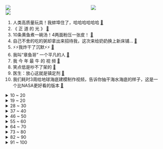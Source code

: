 <div >
	<a style="float:left;width:55%;" href = "https://github.com/anuraghazra/github-readme-stats">
	 <img src = "https://github-readme-stats.vercel.app/api?username=iuuuuuaena&theme=buefy&show_icons=true"/>
	</a>
	<a  style="float:right;width:45%" href = "https://github.com/anuraghazra/github-readme-stats">
	 <img  src="https://github-readme-stats.vercel.app/api/top-langs/?username=anuraghazra&layout=compact"/>
	</a>
	</div>

[![](https://img.shields.io/badge/jxd-@jxdgogogo.xyz-yellowgreen.svg)](https://www.jxdgogogo.xyz)<br>
1. 人类高质量玩具！我蚌埠住了，哈哈哈哈哈哈 [:link:](//www.bilibili.com/video/BV1jL4y1e7Uz) <br>
2. 《 正 道 的 光 》 [:link:](//www.bilibili.com/video/BV1tg41157Lm) <br>
3. 10条黄鱼煮一碗汤！4两面粉压一张皮！ [:link:](//www.bilibili.com/video/BV1hq4y1S7rP) <br>
4. 自己不舍的吃的粥却拿出来招待我，这次来给奶奶换上新床铺… [:link:](//www.bilibili.com/video/BV1Jf4y137ms) <br>
5. ⚡⚡我炸干了沉默⚡⚡ [:link:](//www.bilibili.com/video/BV1Ag411j7Vw) <br>
6. 我叫“章鱼哥” 一个平凡的人 [:link:](//www.bilibili.com/video/BV1Kq4y1M7Eq) <br>
7. 我 今 年 最 牛 的 视 频 [:link:](//www.bilibili.com/video/BV1e3411z7p4) <br>
8. 笑点低是吵不了架的 [:link:](//www.bilibili.com/video/BV15h411i7Cz) <br>
9. 医生：放心这就是镇定剂 [:link:](//www.bilibili.com/video/BV1sg41157sA) <br>
10. 我们耗时3周给地球海底建模制作视频，告诉你抽干海水海底的样子，这是一个比NASA更好看的版本 [:link:](//www.bilibili.com/video/BV1wL4y1v754) <br>
<details>
<summary>10 ~ 20</summary>

11. 《妇仇者联盟》：枪在手，跟鹅走！ [:link:](//www.bilibili.com/video/BV1Rq4y1n7CR) <br>
12. 【奥运冠军】吕小军入驻B站 [:link:](//www.bilibili.com/video/BV1po4y1U7be) <br>
13. 对不起，我们作弊了。 [:link:](//www.bilibili.com/video/BV1Rf4y1V7tC) <br>
14. 小何灭“红火蚁”被网络圣人攻击，被气得一肚子气，怎么不说新冠病毒也是小生命 [:link:](//www.bilibili.com/video/BV1dL4y1Y7Ef) <br>
15. 吴某凡以涉嫌强奸罪被批准逮捕！ [:link:](//www.bilibili.com/video/BV1Sf4y137tg) <br>
16. 谋 权 篡 位 7 [:link:](//www.bilibili.com/video/BV16M4y157Bi) <br>
17. 把粉丝初中写的小说拍成视频，蚌埠住了哈哈哈哈哈哈 [:link:](//www.bilibili.com/video/BV1oh411i75H) <br>
18. 评分2.7！B站评分垫底动画! 看完彻底给我整不会了 [:link:](//www.bilibili.com/video/BV1SQ4y127tz) <br>
19. 差不多得了，互联网掘墓人，滥用挖坟清算可不是正义 [:link:](//www.bilibili.com/video/BV1gf4y1G7F3) <br>
</details>
<details>
<summary>19 ~ 20</summary>

20. 耗资千万的诚意之作！刘慈欣科幻漫画一口气看完！ [:link:](//www.bilibili.com/video/BV17L4y1e7tr) <br>
21. 荒岛生存 day1,三帅小伙荒岛求生，没想到第一天就.... [:link:](//www.bilibili.com/video/BV1ig411j74u) <br>
22. 【STN快报第五季50】《STNS5终》：暂时再见，所有的STN快报 [:link:](//www.bilibili.com/video/BV1EM4y1L7jW) <br>
23. 新疆烤包子：2块5一个，一口爆汁！千万不能咬着吃！ [:link:](//www.bilibili.com/video/BV1Nb4y1S7jc) <br>
24. S T A Y [:link:](//www.bilibili.com/video/BV1zg411j7NL) <br>
25. 【最新消息】涉嫌强奸罪，吴亦凡被批捕！ [:link:](//www.bilibili.com/video/BV1jQ4y1m7XP) <br>
26. 全程高能！难度等级从1到100的技巧抛物，纵享丝滑 [:link:](//www.bilibili.com/video/BV1ry4y1L7Ng) <br>
27. 全国各地都有啥样的口音？ [:link:](//www.bilibili.com/video/BV1xv411N7pQ) <br>
28. ★泰拉瑞亚★Terraria《籽岷的硬核大师生存 第一集 萌新初来乍到》 [:link:](//www.bilibili.com/video/BV15v411T75R) <br>
</details>
<details>
<summary>28 ~ 30</summary>

29. 【半佛】说到环保，中国笑了 [:link:](//www.bilibili.com/video/BV1XA411P7Cw) <br>
30. 七夕节老番茄老和自己玩游戏 [:link:](//www.bilibili.com/video/BV1dv411P79U) <br>
31. 【觉醒年代|说书人】前方高能预警！！ [:link:](//www.bilibili.com/video/BV1cM4y1L7Ja) <br>
32. 黑入虚假社保卡网站后台。。。 [:link:](//www.bilibili.com/video/BV11q4y1Q7vk) <br>
33. 兮兮 你愿意嫁给我吗？ [:link:](//www.bilibili.com/video/BV13b4y1S7VM) <br>
34. 十年网龄才知道的穿越火线故事，你还记得当初打CF的日子吗？【十年网龄】 [:link:](//www.bilibili.com/video/BV1N341167vK) <br>
35. “看完张哲瀚这句话后大为震撼！中国人的败类！” [:link:](//www.bilibili.com/video/BV1Pv411T7Co) <br>
36. 一个人在英国去吃自助餐 一言难尽 [:link:](//www.bilibili.com/video/BV1tA411w7rt) <br>
37. 【路温】国产女性群像剧，总是拍得不得劲儿 [:link:](//www.bilibili.com/video/BV17h411i7NK) <br>
</details>
<details>
<summary>37 ~ 40</summary>

38. 《马 龙 接 电 话》 [:link:](//www.bilibili.com/video/BV1Lh411i7yW) <br>
39. 全网最硬核脱粉，张哲瀚再也不见！ [:link:](//www.bilibili.com/video/BV1Cq4y1Q7Y3) <br>
40. 【时代少年团】《夏日vlog》之弟弟爱吃的菜 [:link:](//www.bilibili.com/video/BV1wy4y15779) <br>
41. 【罗翔】趣味学习还是枯燥学习？我选择折中！读评论#10 [:link:](//www.bilibili.com/video/BV1Rv411K7Qg) <br>
42. 《以卢之名》原神迪卢克玩家现状 [:link:](//www.bilibili.com/video/BV1dA411w7yt) <br>
43. 【原神】急速神瞳攻略，3小时拿完292颗神瞳，全程领跑 [:link:](//www.bilibili.com/video/BV1fU4y177uc) <br>
44. 全红婵被扒、朱婷被陷害，冠军们的未来，在被饭圈毁掉！【洞察社会系列44】 [:link:](//www.bilibili.com/video/BV12g411j7MV) <br>
45. 【没啥用科技】智能手套 拿捏未来 [:link:](//www.bilibili.com/video/BV13o4y1U7CG) <br>
46. 感谢老弟的信任 [:link:](//www.bilibili.com/video/BV1AL4y1e7LE) <br>
</details>
<details>
<summary>46 ~ 50</summary>

47. 我的世界，但是所有的方块都是随机的！ [:link:](//www.bilibili.com/video/BV1s44y1y7ec) <br>
48. 【原神】自制番剧《丘神》第十一集——“情理之中的结局" [:link:](//www.bilibili.com/video/BV1DA411w774) <br>
49. 我猜你们喜欢看这个... [:link:](//www.bilibili.com/video/BV123411z7TL) <br>
50. 吐 槽 我 自 己 [:link:](//www.bilibili.com/video/BV1gL411J765) <br>
51. 💗别 人 家 的 龙 ~💗 [:link:](//www.bilibili.com/video/BV1AM4y1L7mj) <br>
52. 荒岛生存地狱难度开局！第一天就刮台风..太难了！ [:link:](//www.bilibili.com/video/BV1Xo4y1m7mm) <br>
53. 【MC红石特效】挑战-全B站最震撼的超电磁炮！ [:link:](//www.bilibili.com/video/BV1yv411P7yY) <br>
54. 教你如何正确地说废话！ [:link:](//www.bilibili.com/video/BV1sg411j7rx) <br>
55. 喀秋莎的故事 | 俄羅斯VTuber [:link:](//www.bilibili.com/video/BV1dL4y1Y74Z) <br>
</details>
<details>
<summary>55 ~ 60</summary>

56. 一只被带去几十公里外的蚂蚁，会被当地蚂蚁接受吗？ [:link:](//www.bilibili.com/video/BV1kM4y157Ze) <br>
57. 每年吃狗1000万条，中国狗肉全靠偷？【懂点儿啥】 [:link:](//www.bilibili.com/video/BV1mP4y1W7jL) <br>
58. 当你写了个BUG！但是他明明就是个BUG呀！ [:link:](//www.bilibili.com/video/BV1SM4y157vg) <br>
59. 习近平与彭丽媛相知相伴，已携手走过三十余个寒暑 [:link:](//www.bilibili.com/video/BV12A411w7WL) <br>
60. “打人都没力气，还说是黑社会？”【国产反派/高燃手书】 [:link:](//www.bilibili.com/video/BV1Hv411N7Sv) <br>
61. 【李玉刚自投稿】这首全新填词的《赤伶》送给你 [:link:](//www.bilibili.com/video/BV1Ef4y137gF) <br>
62. 女朋友玩的能有什么问题？没有问题！ [:link:](//www.bilibili.com/video/BV1Yo4y1U7wr) <br>
63. 《 坦 白 局 》 [:link:](//www.bilibili.com/video/BV1Kv411N7Tk) <br>
64. 【4K60FPS】卢冠廷、莫文蔚《一生所爱》经典神曲！听懂已是曲中人！ [:link:](//www.bilibili.com/video/BV19o4y1m73f) <br>
</details>
<details>
<summary>64 ~ 70</summary>

65. 帅 小 伙 荒 岛 生 存  Day1 [:link:](//www.bilibili.com/video/BV1U3411z76w) <br>
66. 《可露希尔的秘密档案》09话：罗德岛心脏——控制中枢① [:link:](//www.bilibili.com/video/BV1ah411B7J5) <br>
67. 我们要结婚啦! [:link:](//www.bilibili.com/video/BV1XP4y1W7eB) <br>
68. 我的世界，但玩家会被怪物「强行绑架」！？ [:link:](//www.bilibili.com/video/BV1fq4y1n7q1) <br>
69. 这是谁发明的吃法！给我出来 [:link:](//www.bilibili.com/video/BV1Bg411j7Pv) <br>
70. 【张哲瀚翻车实录】从当红流量到官媒点名，只需四个月。 [:link:](//www.bilibili.com/video/BV1z64y1s7rq) <br>
71. 张哲瀚：顶流，保质期5个月。 [:link:](//www.bilibili.com/video/BV1vy4y1V7Ru) <br>
72. 手残党该如何选择锅具？ [:link:](//www.bilibili.com/video/BV1tQ4y127eV) <br>
73. 猫和老鼠四川话版 假老练和风车车（有字幕） [:link:](//www.bilibili.com/video/BV1tQ4y12761) <br>
</details>
<details>
<summary>73 ~ 80</summary>

74. 试吃世界上最凶猛的鲨鱼—虎鲨，做成黄金鱼蛋，外酥里嫩香啊 [:link:](//www.bilibili.com/video/BV1Nq4y1H7Wr) <br>
75. 夏天太热，狗子是怎么降温的？二哈属实最聪明，吹空调外机！ [:link:](//www.bilibili.com/video/BV1Eg411j7ef) <br>
76. 排位11分钟两万经济，挑战十万经济 [:link:](//www.bilibili.com/video/BV1eQ4y127ha) <br>
77. 无敌の一笔 [:link:](//www.bilibili.com/video/BV1cq4y1H7x4) <br>
78. 九 章 算 术 [:link:](//www.bilibili.com/video/BV1EL4y1e7j7) <br>
79. 王刚美食游记：不远千里游学福州拜访高人，求学国宴名菜“佛跳墙” [:link:](//www.bilibili.com/video/BV1Wh411B7ed) <br>
80. 危机：纽约下水道的老鼠突变出4种独特毒株 [:link:](//www.bilibili.com/video/BV1sQ4y127LE) <br>
81. “但愿他看到我，一眼就喜欢我，他会的，他一定会的！” [:link:](//www.bilibili.com/video/BV1Vb4y167kf) <br>
82. 【王者荣耀牙膏】一直有谣言说我谈恋爱了，我来澄清一下，这不是谣言！ [:link:](//www.bilibili.com/video/BV1t44y1y7pe) <br>
</details>
<details>
<summary>82 ~ 90</summary>

83. 骨 头 社 的 另 类 美 学 [:link:](//www.bilibili.com/video/BV1WA411w7MQ) <br>
84. 撕皮2.0。 超级完美一定要看！！ [:link:](//www.bilibili.com/video/BV1H64y1q7xP) <br>
85. 【原神】顶配武器池！平民提前存原石，2.1周年庆武器池预测分析 [:link:](//www.bilibili.com/video/BV1rP4y1W73z) <br>
86. 我是鱼 我向往自由（真 [:link:](//www.bilibili.com/video/BV1464y1q7eo) <br>
87. 人 类 高 质 量 走 调 [:link:](//www.bilibili.com/video/BV1HA411w7Am) <br>
88. 疯狂！Word的极限操作 [:link:](//www.bilibili.com/video/BV1HL411J7Cs) <br>
89. 【时光代理人】校服三人组在澜映画的营业日常片段流出（误） [:link:](//www.bilibili.com/video/BV1744y1y7nu) <br>
90. 方块人变成真人啦！ [:link:](//www.bilibili.com/video/BV1g341167Rd) <br>
91. 【猛男舞团】黄皮外星人菲律宾总代理 [:link:](//www.bilibili.com/video/BV1j44y1y7Lo) <br>
</details>
<details>
<summary>91 ~ 100</summary>

92. 《原神》角色演示-「草离：听书人」 [:link:](//www.bilibili.com/video/BV1Pq4y1M7Ti) <br>
93. 没有人能代替她们原谅，没有！ [:link:](//www.bilibili.com/video/BV1kP4y1W7oV) <br>
94. 中国邮政竟如此牛X？！你不了解的人间“邮”物。【阿Test正经比比】 [:link:](//www.bilibili.com/video/BV1xQ4y127bB) <br>
95. 【电竞星快报】毒奶人设？不，这是自然规律！（第三季30期） [:link:](//www.bilibili.com/video/BV1HQ4y1m73D) <br>
96. 你要不要吧？！不要！ [:link:](//www.bilibili.com/video/BV1Dq4y1Q7fB) <br>
97. 戏精归来，越狱天团再聚首！各种骚操作意想不到，《越狱》第四季1-2 [:link:](//www.bilibili.com/video/BV1Bf4y1P7DL) <br>
98. 花两个月，制作巨大猫罐头翻糖蛋糕（内含女装） [:link:](//www.bilibili.com/video/BV1PQ4y1m72e) <br>
99. 忠犬小狼狗太好磕了吧 丨恶人组 女A男O [:link:](//www.bilibili.com/video/BV1B44y1y7Hr) <br>
100. 骚扰电话：没想到我被骚扰了！！！ [:link:](//www.bilibili.com/video/BV11h411B7yF) <br>
</details>
